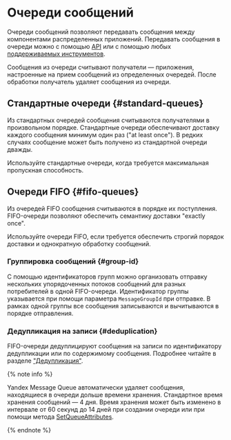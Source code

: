 # Очереди сообщений

Очереди сообщений позволяют передавать сообщения между компонентами распределенных приложений. Передавать сообщения в очереди можно с помощью [API](../api-ref/index.md) или с помощью любых [поддерживаемых инструментов](../instruments/index.md).

Сообщения из очереди считывают получатели — приложения, настроенные на прием сообщений из определенных очередей. После обработки получатель удаляет сообщения из очереди.

## Стандартные очереди {#standard-queues}

Из стандартных очередей сообщения считываются получателями в произвольном порядке. Стандартные очереди обеспечивают доставку каждого сообщения минимум один раз ("at least once"). В редких случаях сообщение может быть получено из стандартной очереди дважды.

Используйте стандартные очереди, когда требуется максимальная пропускная способность.

## Очереди FIFO {#fifo-queues}

Из очередей FIFO сообщения считываются в порядке их поступления. FIFO-очереди позволяют обеспечить семантику доставки "exactly once".

Используйте очереди FIFO, если требуется обеспечить строгий порядок доставки и однократную обработку сообщений.

### Группировка сообщений {#group-id}

С помощью идентификаторов групп можно организовать отправку нескольких упорядоченных потоков сообщений для разных потребителей в одной FIFO-очереди. Идентификатор группы указывается при помощи параметра `MessageGroupId` при отправке. В рамках одной группы все сообщения записываются и вычитываются в порядке отправления.

### Дедупликация на записи {#deduplication}

FIFO-очереди дедуплицируют сообщения на записи по идентификатору дедупликации или по содержимому сообщения. Подробнее читайте в разделе ["Дедупликация"](deduplication.md).

{% note info %}

Yandex Message Queue автоматически удаляет сообщения, находящиеся в очереди дольше времени хранения. Стандартное время хранения сообщений — 4 дня. Время хранения может быть изменено в интервале от 60 секунд до 14 дней при создании очереди или при помощи метода [SetQueueAttributes](../api-ref/queue/SetQueueAttributes.md).

{% endnote %}

